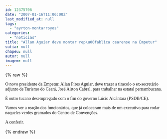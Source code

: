 ```yaml
---
id: 12375706
date: "2007-01-16T11:06:00Z"
last_modified_at: null
tags:
  - "ayrton-montarroyos"
categories:
  - "noticias"
title: "Allan Aguiar deve montar rep\u00fablica cearense na Empetur"
sutia: null
chapeu: null
autor: null
imagem: null
---
```

{% raw %}
<p><P><FONT face=Verdana>O novo presidente da Empetur, Allan Pires Aguiar, deve trazer a tiracolo o ex-secretário adjunto de Turismo do Ceará, José Airton Cabral, para trabalhar na estatal pernambucana.</FONT></P></p>
<p><P><FONT face=Verdana>É outro tucano desempregado com o fim do governo Lúcio Alcântara (PSDB/CE).</FONT></P></p>
<p><P><FONT face=Verdana>Vamos ver a reação dos funcionários, que já colocaram mais de um executivo para rodar naqueles verdes gramados do Centro de Convenções.</FONT></P></p>
<p><P><FONT face=Verdana>A conferir.</FONT></P> </p>
{% endraw %}